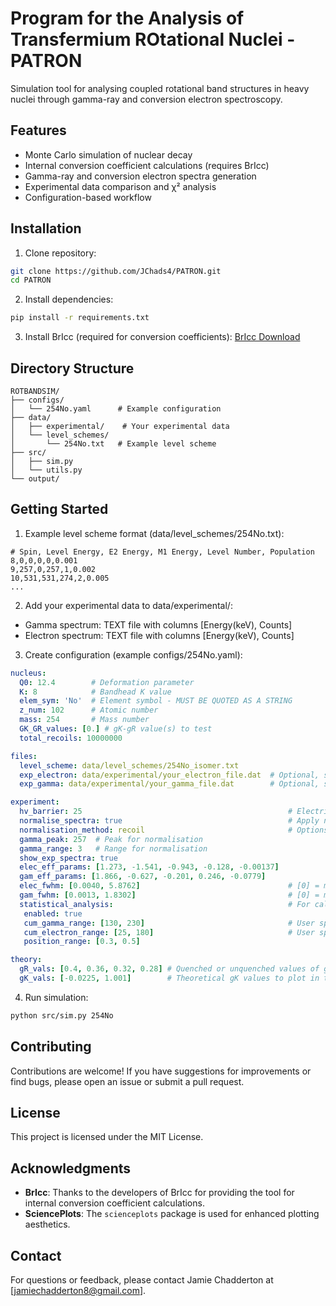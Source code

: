 
# Program for the Analysis of Transfermium ROtational Nuclei - PATRON

Simulation tool for analysing coupled rotational band structures in heavy nuclei through gamma-ray and conversion electron spectroscopy.

## Features
- Monte Carlo simulation of nuclear decay
- Internal conversion coefficient calculations (requires BrIcc)
- Gamma-ray and conversion electron spectra generation
- Experimental data comparison and χ² analysis
- Configuration-based workflow

## Installation

1. Clone repository:
```bash
git clone https://github.com/JChads4/PATRON.git
cd PATRON
```

2. Install dependencies:
```bash
pip install -r requirements.txt
```

3. Install BrIcc (required for conversion coefficients): [BrIcc Download](https://www.nndc.bnl.gov/bricc/)

## Directory Structure
```
ROTBANDSIM/
├── configs/              
│   └── 254No.yaml      # Example configuration
├── data/
│   ├── experimental/    # Your experimental data
│   └── level_schemes/   
│       └── 254No.txt   # Example level scheme
├── src/
│   ├── sim.py          
│   └── utils.py        
└── output/             
```

## Getting Started

1. Example level scheme format (data/level_schemes/254No.txt):
```
# Spin, Level Energy, E2 Energy, M1 Energy, Level Number, Population
8,0,0,0,0,0.001
9,257,0,257,1,0.002
10,531,531,274,2,0.005
...
```

2. Add your experimental data to data/experimental/:
- Gamma spectrum: TEXT file with columns [Energy(keV), Counts]
- Electron spectrum: TEXT file with columns [Energy(keV), Counts]

3. Create configuration (example configs/254No.yaml):
```yaml
nucleus:
  Q0: 12.4        # Deformation parameter
  K: 8            # Bandhead K value
  elem_sym: 'No'  # Element symbol - MUST BE QUOTED AS A STRING
  z_num: 102      # Atomic number
  mass: 254       # Mass number
  GK_GR_values: [0.] # gK-gR value(s) to test
  total_recoils: 10000000

files:
  level_scheme: data/level_schemes/254No_isomer.txt
  exp_electron: data/experimental/your_electron_file.dat  # Optional, set 'null' if not required.
  exp_gamma: data/experimental/your_gamma_file.dat        # Optional, set 'null' if not required.

experiment:
  hv_barrier: 25                                              # Electric field barrier for electron spectrum. Nothing will be plotted under this value.
  normalise_spectra: true                                     # Apply normalisation to simulated spectra.
  normalisation_method: recoil                                # Options: recoil, gamma_peak, electron_area
  gamma_peak: 257  # Peak for normalisation
  gamma_range: 3   # Range for normalisation
  show_exp_spectra: true
  elec_eff_params: [1.273, -1.541, -0.943, -0.128, -0.00137]
  gam_eff_params: [1.866, -0.627, -0.201, 0.246, -0.0779]
  elec_fwhm: [0.0040, 5.8762]                                 # [0] = m, [1] = c -> FWHM = m*x + c
  gam_fwhm: [0.0013, 1.8302]                                  # [0] = m, [1] = c -> FWHM = m*x + c
  statistical_analysis:                                       # For calculating PDF's of expected counts vs observed counts in ranges below.
   enabled: true                                               
   cum_gamma_range: [130, 230]                                # User specified energy range in gamma spectrum for PDF analysis.
   cum_electron_range: [25, 180]                              # User specified energy range in electron spectrum for PDF analysis.
   position_range: [0.3, 0.5]  

theory:
  gR_vals: [0.4, 0.36, 0.32, 0.28] # Quenched or unquenched values of gR.
  gK_vals: [-0.0225, 1.001]        # Theoretical gK values to plot in the ChiSq plot.
```

4. Run simulation:
```bash
python src/sim.py 254No
```

## Contributing

Contributions are welcome! If you have suggestions for improvements or find bugs, please open an issue or submit a pull request.

## License

This project is licensed under the MIT License.

## Acknowledgments

- **BrIcc**: Thanks to the developers of BrIcc for providing the tool for internal conversion coefficient calculations.
- **SciencePlots**: The `scienceplots` package is used for enhanced plotting aesthetics.

## Contact

For questions or feedback, please contact Jamie Chadderton at [jamiechadderton8@gmail.com].
